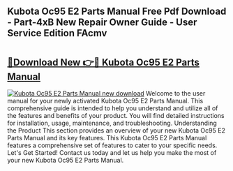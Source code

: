 ## Kubota Oc95 E2 Parts Manual Free Pdf Download - Part-4xB New Repair Owner Guide - User Service Edition FAcmv

# <h2><a href="http://bc94878.oget.top/?id=Kubota+Oc95+E2+Parts+Manual">🔗Download New 👉🔴 Kubota Oc95 E2 Parts Manual</a></h2>

[![Kubota Oc95 E2 Parts Manual new download](https://i.imgur.com/5g1atiW.png)](http://bc94878.oget.top/?id=Kubota+Oc95+E2+Parts+Manual)
Welcome to the user manual for your newly activated Kubota Oc95 E2 Parts Manual. This comprehensive guide is intended to help you understand and utilize all of the features and benefits of your product. You will find detailed instructions for installation, usage, maintenance, and troubleshooting. Understanding the Product This section provides an overview of your new Kubota Oc95 E2 Parts Manual and its key features. This Kubota Oc95 E2 Parts Manual features a comprehensive set of features to cater to your specific needs. Let's Get Started! Contact us today and let us help you make the most of your new Kubota Oc95 E2 Parts Manual.
